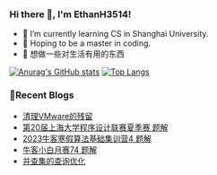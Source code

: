 ### Hi there 👋, I'm EthanH3514!

- 🌱 I’m currently learning CS in Shanghai University.
- 🎈 Hoping to be a master in coding.
- 🧐 想做一些对生活有用的东西

[![Anurag's GitHub stats](https://github-readme-stats.vercel.app/api?username=EthanH3514&show_icons=true&theme=tokyonight)](https://github.com/anuraghazra/github-readme-stats)
[![Top Langs](https://github-readme-stats.vercel.app/api/top-langs/?username=EthanH3514&layout=compact)](https://github.com/anuraghazra/github-readme-stats)

### **📝Recent Blogs**
<!-- BLOG-POST-LIST:START -->
- [清理VMware的残留](https://ethanh3514.github.io/2023/06/16/%E6%B8%85%E7%90%86VMware%E7%9A%84%E6%AE%8B%E7%95%99/)
- [第20届上海大学程序设计联赛夏季赛 题解](https://ethanh3514.github.io/2023/06/15/%E7%AC%AC20%E5%B1%8A%E4%B8%8A%E6%B5%B7%E5%A4%A7%E5%AD%A6%E7%A8%8B%E5%BA%8F%E8%AE%BE%E8%AE%A1%E8%81%94%E8%B5%9B%E5%A4%8F%E5%AD%A3%E8%B5%9B-%E9%A2%98%E8%A7%A3/)
- [2023牛客寒假算法基础集训营4 题解](https://ethanh3514.github.io/2023/06/15/2023%E7%89%9B%E5%AE%A2%E5%AF%92%E5%81%87%E7%AE%97%E6%B3%95%E5%9F%BA%E7%A1%80%E9%9B%86%E8%AE%AD%E8%90%A54-%E9%A2%98%E8%A7%A3/)
- [牛客小白月赛74 题解](https://ethanh3514.github.io/2023/06/14/%E7%89%9B%E5%AE%A2%E5%B0%8F%E7%99%BD%E6%9C%88%E8%B5%9B74-%E9%A2%98%E8%A7%A3/)
- [并查集的查询优化](https://ethanh3514.github.io/2023/06/14/%E5%B9%B6%E6%9F%A5%E9%9B%86%E7%9A%84%E6%9F%A5%E8%AF%A2%E4%BC%98%E5%8C%96/)
<!-- BLOG-POST-LIST:END -->

